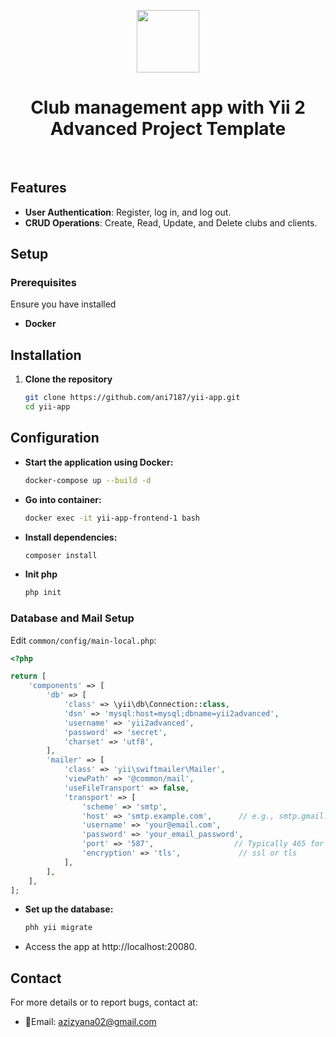 <p align="center">
    <a href="https://github.com/yiisoft" target="_blank">
        <img src="https://avatars0.githubusercontent.com/u/993323" height="100px">
    </a>
    <h1 align="center">Club management app with Yii 2 Advanced Project Template</h1>
    <br>
</p>


## Features

- **User Authentication**: Register, log in, and log out.
- **CRUD Operations**: Create, Read, Update, and Delete clubs and clients.

## Setup

### Prerequisites
Ensure you have installed
- **Docker**

## Installation

1. **Clone the repository**
   ```bash
   git clone https://github.com/ani7187/yii-app.git
   cd yii-app

## Configuration

- **Start the application using Docker:**
    ```bash 
    docker-compose up --build -d
- **Go into container:**
    ```bash
    docker exec -it yii-app-frontend-1 bash
- **Install dependencies:**
    ```bash
    composer install
- **Init php**
    ```bash
    php init

### Database and Mail Setup

Edit `common/config/main-local.php`:

```php
<?php

return [
    'components' => [
        'db' => [
            'class' => \yii\db\Connection::class,
            'dsn' => 'mysql:host=mysql;dbname=yii2advanced',
            'username' => 'yii2advanced',
            'password' => 'secret',
            'charset' => 'utf8',
        ],
        'mailer' => [
            'class' => 'yii\swiftmailer\Mailer',
            'viewPath' => '@common/mail',
            'useFileTransport' => false,
            'transport' => [
                'scheme' => 'smtp',
                'host' => 'smtp.example.com',      // e.g., smtp.gmail.com
                'username' => 'your@email.com',
                'password' => 'your_email_password',
                'port' => '587',                  // Typically 465 for SSL, 587 for TLS
                'encryption' => 'tls',             // ssl or tls
            ],
        ],
    ],
];
```

- **Set up the database:**
    ```bash
    phh yii migrate
- Access the app at http://localhost:20080.

## Contact
For more details or to report bugs, contact at:
- 📧Email: azizyana02@gmail.com

